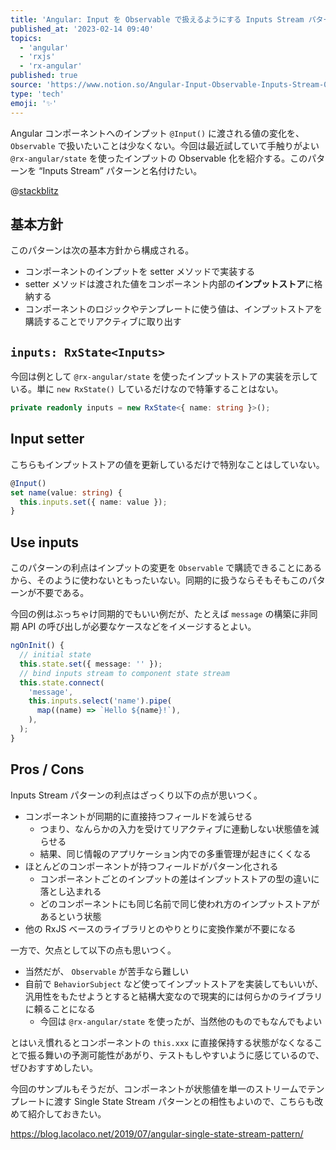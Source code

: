 ```yaml
---
title: 'Angular: Input を Observable で扱えるようにする Inputs Stream パターン'
published_at: '2023-02-14 09:40'
topics:
  - 'angular'
  - 'rxjs'
  - 'rx-angular'
published: true
source: 'https://www.notion.so/Angular-Input-Observable-Inputs-Stream-02ff5a3536af4d6996091ea3f818ad95'
type: 'tech'
emoji: '✨'
---
```


Angular コンポーネントへのインプット `@Input()` に渡される値の変化を、 `Observable` で扱いたいことは少なくない。今回は最近試していて手触りがよい `@rx-angular/state` を使ったインプットの Observable 化を紹介する。このパターンを “Inputs Stream” パターンと名付けたい。

@[stackblitz](https://stackblitz.com/edit/angular-ivy-3cvcwd?ctl=1&embed=1&file=src/app/app.component.html)

## 基本方針

このパターンは次の基本方針から構成される。

- コンポーネントのインプットを setter メソッドで実装する
- setter メソッドは渡された値をコンポーネント内部の**インプットストア**に格納する
- コンポーネントのロジックやテンプレートに使う値は、インプットストアを購読することでリアクティブに取り出す

## `inputs: RxState<Inputs>`

今回は例として `@rx-angular/state` を使ったインプットストアの実装を示している。単に `new RxState()` しているだけなので特筆することはない。

```typescript
private readonly inputs = new RxState<{ name: string }>();
```

## Input setter

こちらもインプットストアの値を更新しているだけで特別なことはしていない。

```typescript
@Input()
set name(value: string) {
  this.inputs.set({ name: value });
}
```

## Use inputs

このパターンの利点はインプットの変更を `Observable` で購読できることにあるから、そのように使わないともったいない。同期的に扱うならそもそもこのパターンが不要である。

今回の例はぶっちゃけ同期的でもいい例だが、たとえば `message` の構築に非同期 API の呼び出しが必要なケースなどをイメージするとよい。

```typescript
ngOnInit() {
  // initial state
  this.state.set({ message: '' });
  // bind inputs stream to component state stream
  this.state.connect(
    'message',
    this.inputs.select('name').pipe(
      map((name) => `Hello ${name}!`),
    ),
  );
}
```

## Pros / Cons

Inputs Stream パターンの利点はざっくり以下の点が思いつく。

- コンポーネントが同期的に直接持つフィールドを減らせる
  - つまり、なんらかの入力を受けてリアクティブに連動しない状態値を減らせる
  - 結果、同じ情報のアプリケーション内での多重管理が起きにくくなる
- ほとんどのコンポーネントが持つフィールドがパターン化される
  - コンポーネントごとのインプットの差はインプットストアの型の違いに落とし込まれる
  - どのコンポーネントにも同じ名前で同じ使われ方のインプットストアがあるという状態
- 他の RxJS ベースのライブラリとのやりとりに変換作業が不要になる

一方で、欠点として以下の点も思いつく。

- 当然だが、 `Observable` が苦手なら難しい
- 自前で `BehaviorSubject` など使ってインプットストアを実装してもいいが、汎用性をもたせようとすると結構大変なので現実的には何らかのライブラリに頼ることになる
  - 今回は `@rx-angular/state` を使ったが、当然他のものでもなんでもよい

とはいえ慣れるとコンポーネントの `this.xxx` に直接保持する状態がなくなることで振る舞いの予測可能性があがり、テストもしやすいように感じているので、ぜひおすすめしたい。

今回のサンプルもそうだが、コンポーネントが状態値を単一のストリームでテンプレートに渡す Single State Stream パターンとの相性もよいので、こちらも改めて紹介しておきたい。

https://blog.lacolaco.net/2019/07/angular-single-state-stream-pattern/
